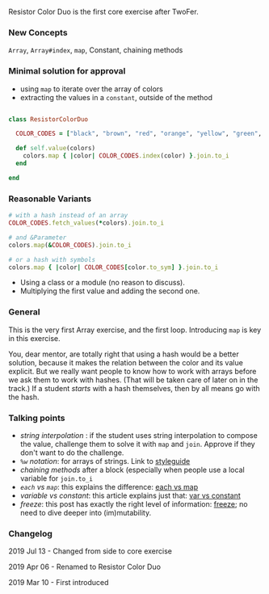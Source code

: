 Resistor Color Duo is the first core exercise after TwoFer. 

### New Concepts

`Array`, `Array#index`, `map`, Constant, chaining methods

### Minimal solution for approval

* using `map` to iterate over the array of colors
* extracting the values in a `constant`, outside of the method

```ruby

class ResistorColorDuo

  COLOR_CODES = ["black", "brown", "red", "orange", "yellow", "green", "blue", "violet", "grey", "white"].freeze

  def self.value(colors)
    colors.map { |color| COLOR_CODES.index(color) }.join.to_i
  end

end

```

### Reasonable Variants

```ruby
# with a hash instead of an array 
COLOR_CODES.fetch_values(*colors).join.to_i

# and &Parameter
colors.map(&COLOR_CODES).join.to_i

# or a hash with symbols
colors.map { |color| COLOR_CODES[color.to_sym] }.join.to_i
```

- Using a class or a module (no reason to discuss). 
- Multiplying the first value and adding the second one.     

### General

This is the very first Array exercise, and the first loop. Introducing `map` is key in this exercise. 

You, dear mentor, are totally right that using a hash would be a better solution, because it makes the relation between the color and its value explicit. But we really want people to know how to work with arrays before we ask them to work with hashes. (That will be taken care of later on in the track.) If a student _starts_ with a hash themselves, then by all means go with the hash. 

### Talking points
- _string interpolation_ : if the student uses string interpolation to compose the value, challenge them to solve it with `map` and `join`. Approve if they don't want to do the challenge. 
- _`%w` notation_: for arrays of strings. Link to [styleguide](https://github.com/rubocop-hq/ruby-style-guide#percent-w)
- _chaining methods_ after a block (especially when people use a local variable for `join.to_i`
- _`each` vs `map`_: this explains the difference: [each vs map](https://learn.onemonth.com/ruby-tutorial-map-vs-each/)
- _variable vs constant_: this article explains just that: [var vs constant](https://ruby-doc.org/docs/ruby-doc-bundle/Tutorial/part_01/variables.html)
- _freeze_: this post has exactly the right level of information: [freeze](https://freelancing-gods.com/2017/07/27/an-introduction-to-frozen-string-literals.html); no need to dive deeper into (im)mutability.


### Changelog

2019 Jul 13 - Changed from side to core exercise

2019 Apr 06 - Renamed to Resistor Color Duo

2019 Mar 10 - First introduced
